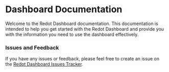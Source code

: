 # Dashboard Documentation

Welcome to the Redot Dashboard documentation. This documentation is intended to help you get started with the Redot Dashboard and provide you with the information you need to use the dashboard effectively.

### Issues and Feedback

If you have any issues or feedback, please feel free to create an issue on the [Redot Dashboard Issues Tracker](https://github.com/redot-src/dashboard-issues).